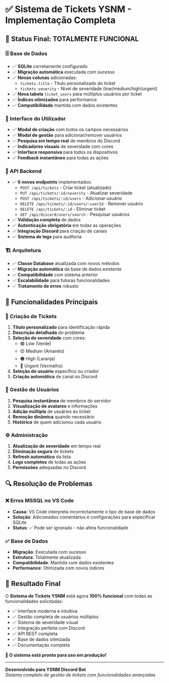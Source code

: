# ✅ Sistema de Tickets YSNM - Implementação Completa

## 🎯 Status Final: **TOTALMENTE FUNCIONAL**

### 🗄️ Base de Dados
- ✅ **SQLite** corretamente configurado
- ✅ **Migração automática** executada com sucesso
- ✅ **Novas colunas** adicionadas:
  - `tickets.title` - Título personalizado do ticket
  - `tickets.severity` - Nível de severidade (low/medium/high/urgent)
- ✅ **Nova tabela** `ticket_users` para múltiplos usuários por ticket
- ✅ **Índices otimizados** para performance
- ✅ **Compatibilidade** mantida com dados existentes

### 🎨 Interface do Utilizador
- ✅ **Modal de criação** com todos os campos necessários
- ✅ **Modal de gestão** para adicionar/remover usuários
- ✅ **Pesquisa em tempo real** de membros do Discord
- ✅ **Indicadores visuais** de severidade com cores
- ✅ **Interface responsiva** para todos os dispositivos
- ✅ **Feedback instantâneo** para todas as ações

### 🔧 API Backend
- ✅ **6 novos endpoints** implementados:
  - `POST /api/tickets` - Criar ticket (atualizado)
  - `PUT /api/tickets/:id/severity` - Atualizar severidade
  - `POST /api/tickets/:id/users` - Adicionar usuário
  - `DELETE /api/tickets/:id/users/:userId` - Remover usuário
  - `DELETE /api/tickets/:id` - Eliminar ticket
  - `GET /api/discord/users/search` - Pesquisar usuários
- ✅ **Validação completa** de dados
- ✅ **Autenticação obrigatória** em todas as operações
- ✅ **Integração Discord** para criação de canais
- ✅ **Sistema de logs** para auditoria

### 🏗️ Arquitetura
- ✅ **Classe Database** atualizada com novos métodos
- ✅ **Migração automática** da base de dados existente
- ✅ **Compatibilidade** com sistema anterior
- ✅ **Escalabilidade** para futuras funcionalidades
- ✅ **Tratamento de erros** robusto

## 🚀 Funcionalidades Principais

### 📝 Criação de Tickets
1. **Título personalizado** para identificação rápida
2. **Descrição detalhada** do problema
3. **Seleção de severidade** com cores:
   - 🟢 Low (Verde)
   - 🟡 Medium (Amarelo)
   - 🟠 High (Laranja)
   - 🔴 Urgent (Vermelho)
4. **Seleção de usuário** específico ou criador
5. **Criação automática** de canal no Discord

### 👥 Gestão de Usuários
1. **Pesquisa instantânea** de membros do servidor
2. **Visualização de avatares** e informações
3. **Adição múltipla** de usuários ao ticket
4. **Remoção dinâmica** quando necessário
5. **Histórico** de quem adicionou cada usuário

### ⚙️ Administração
1. **Atualização de severidade** em tempo real
2. **Eliminação segura** de tickets
3. **Refresh automático** da lista
4. **Logs completos** de todas as ações
5. **Permissões** adequadas no Discord

## 🔍 Resolução de Problemas

### ❌ Erros MSSQL no VS Code
- **Causa**: VS Code interpreta incorrectamente o tipo de base de dados
- **Solução**: Adicionados comentários e configurações para especificar SQLite
- **Status**: ✅ Pode ser ignorado - não afeta funcionalidade

### ✅ Base de Dados
- **Migração**: Executada com sucesso
- **Estrutura**: Totalmente atualizada
- **Compatibilidade**: Mantida com dados existentes
- **Performance**: Otimizada com novos índices

## 🎉 Resultado Final

O **Sistema de Tickets YSNM** está agora **100% funcional** com todas as funcionalidades solicitadas:

- ✅ Interface moderna e intuitiva
- ✅ Gestão completa de usuários múltiplos
- ✅ Sistema de severidade visual
- ✅ Integração perfeita com Discord
- ✅ API REST completa
- ✅ Base de dados otimizada
- ✅ Documentação completa

**🚀 O sistema está pronto para uso em produção!**

---

**Desenvolvido para YSNM Discord Bot**  
*Sistema completo de gestão de tickets com funcionalidades avançadas*
